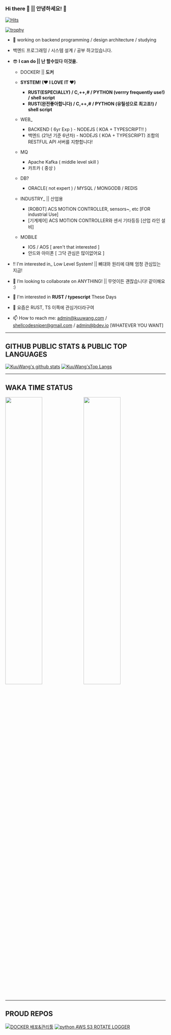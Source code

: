 ### Hi there 👋 || 안녕하세요! 👋
[![Hits](https://hits.seeyoufarm.com/api/count/incr/badge.svg?url=https%3A%2F%2Fgithub.com%2Fshellcodesniper%2F&count_bg=%2379C83D&title_bg=%23555555&icon=hashnode.svg&icon_color=%23E7E7E7&title=HIT%21&edge_flat=false)](https://hits.seeyoufarm.com)


[![trophy](https://github-profile-trophy.vercel.app/?username=shellcodesniper)](https://github.com/ryo-ma/github-profile-trophy)
- 🔭 working on backend programming / design architecture / studying
- 백엔드 프로그래밍 / 시스템 설계 / 공부 하고있습니다.


- 😎 **I can do || 난 할수있다 이것을.**
  - DOCKER! || **도커**
  - **SYSTEM! (♥ I LOVE IT ♥)**
    - **RUST(ESPECIALLY) / C,++,# / PYTHON (verrry frequently use!) / shell script**
    - **RUST(완전좋아합니다) / C,++,# / PYTHON (유틸성으로 최고죠!) / shell script**
  
  - WEB_
    - BACKEND ( 6yr Exp ) - NODEJS ( KOA + TYPESCRIPT!! )
    - 백엔드 (21년 기준 6년차) - NODEJS ( KOA + TYPESCRIPT) 조합의 RESTFUL API 서버를 지향합니다!

  - MQ
    - Apache Kafka ( middle level skill )
    - 카프카 ( 중상 )
  - DB?
    - ORACLE( not expert ) / MYSQL / MONGODB / REDIS
  
  - INDUSTRY_ || 산업용
    - [ROBOT] ACS MOTION CONTROLLER, sensors~, etc [FOR industrial Use]
    - [기계제어] ACS MOTION CONTROLLER와 센서 기타등등 [산업 라인 설비]
  - MOBILE
    - IOS / AOS [ aren't that interested ]
    - 안드와 아이폰 [ 그닥 관심은 많이없어요 ]

- ‼ I'm interested in_ Low Level System! || 뼈대와 원리에 대해 엄청 관심있는 지금!

- 👯 I’m looking to collaborate on ANYTHING! || 무엇이든 괜찮습니다! 같이해요 :)

- 💬 I'm interested in **RUST / typescript** These Days
- 💬 요즘은 RUST, TS 이쪽에 관심가더라구여

- 📫 How to reach me: admin@kuuwang.com / shellcodesniper@gmail.com / admin@bdev.io [WHATEVER YOU WANT]

<!--
- 🤔 I’m looking for help with ...
- 💬 Ask me about ...

- 😄 Pronouns: ...
- ⚡ Fun fact: ...
-->
---
## GITHUB PUBLIC STATS & PUBLIC TOP LANGUAGES

[![KuuWang's github stats](https://github-readme-stats.vercel.app/api?username=shellcodesniper&locale=kr&show_icons=true&theme=dracula&include_all_commits=true&custom_title=Kuuwang의%20Public%20Repo%20통계)](https://github.com/shellcodesniper)
[![KuuWang'sTop Langs](https://github-readme-stats.vercel.app/api/top-langs/?username=shellcodesniper&theme=dracula&hide=html,css&layout=compact&langs_count=7&custom_title=Public%20Repo%20Most%20Used%20Lang)](https://github.com/shellcodesniper)

---
## WAKA TIME STATUS

<p float="left">
<img src="https://wakatime.com/share/@KuuWangE/f6ea09a8-9b0c-41ba-b6a4-1fcf8798cc26.svg" width="48%">
<img src="https://wakatime.com/share/@KuuWangE/468f48c1-1aa1-49ba-8f8b-dddf8feb3b3b.svg" width="48%">
</p>

---

## PROUD REPOS
[![DOCKER 배포&관리툴](https://github-readme-stats.vercel.app/api/pin/?username=shellcodesniper&repo=SimpleDeployer&theme=dracula&show_owner=true)](https://github.com/shellcodesniper)
[![python AWS S3 ROTATE LOGGER](https://github-readme-stats.vercel.app/api/pin/?username=shellcodesniper&repo=aws_logging_handlers&theme=dracula&show_owner=true)](https://github.com/shellcodesniper)
